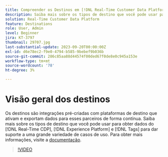 ```yaml
---
title: Compreender os Destinos em [!DNL Real-Time Customer Data Platform] e [!DNL Experience Platform]
description: Saiba mais sobre os tipos de destino que você pode usar para obter dados do  [!DNL Real-Time CDP], [!DNL Experience Platform], and [!DNL Tags]  para oferecer suporte a uma grande variedade de casos de uso.
solution: Real-Time Customer Data Platform
feature: Destinations
role: User, Admin
level: Beginner
jira: KT-3797
thumbnail: 29707.jpg
last-substantial-update: 2023-09-20T00:00:00Z
exl-id: d6e78ec2-f9e0-4794-b585-9bebef9b036b
source-git-commit: 286c85aa88d44574f00ded67f0de8e0c945a153e
workflow-type: tm+mt
source-wordcount: '78'
ht-degree: 3%

---
```


# Visão geral dos destinos

Os destinos são integrações pré-criadas com plataformas de destino que ativam e exportam dados para esses parceiros de forma contínua. Saiba mais sobre os tipos de destino que você pode usar para obter dados do [!DNL Real-Time CDP], [!DNL Experience Platform] e [!DNL Tags] para dar suporte a uma grande variedade de casos de uso. Para obter mais informações, visite a [documentação](https://experienceleague.adobe.com/docs/experience-platform/destinations/home.html?lang=pt-BR).

>[!VIDEO](https://video.tv.adobe.com/v/29707?learn=on&enablevpops)

